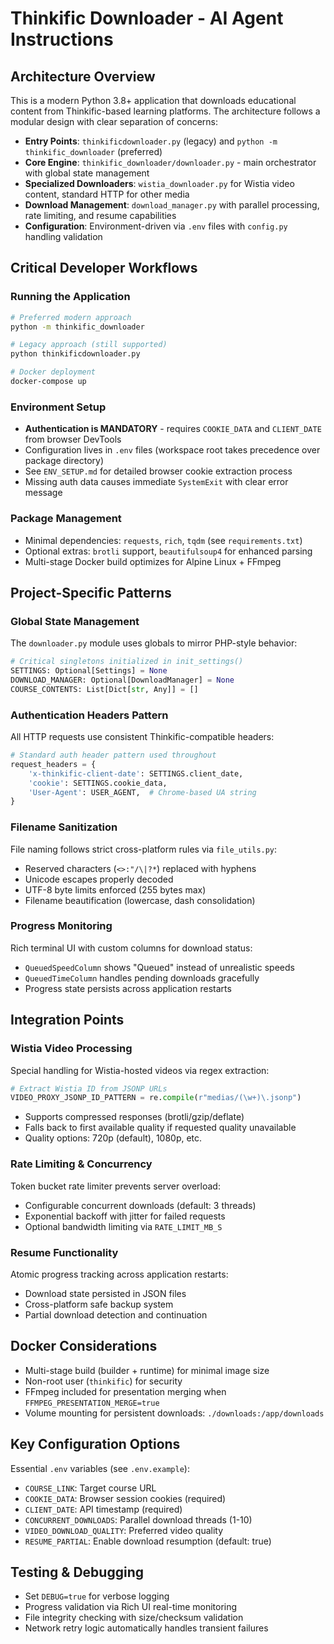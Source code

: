 # Thinkific Downloader - AI Agent Instructions

## Architecture Overview

This is a modern Python 3.8+ application that downloads educational content from Thinkific-based learning platforms. The architecture follows a modular design with clear separation of concerns:

- **Entry Points**: `thinkificdownloader.py` (legacy) and `python -m thinkific_downloader` (preferred)
- **Core Engine**: `thinkific_downloader/downloader.py` - main orchestrator with global state management
- **Specialized Downloaders**: `wistia_downloader.py` for Wistia video content, standard HTTP for other media
- **Download Management**: `download_manager.py` with parallel processing, rate limiting, and resume capabilities
- **Configuration**: Environment-driven via `.env` files with `config.py` handling validation

## Critical Developer Workflows

### Running the Application
```bash
# Preferred modern approach
python -m thinkific_downloader

# Legacy approach (still supported)
python thinkificdownloader.py

# Docker deployment
docker-compose up
```

### Environment Setup
- **Authentication is MANDATORY** - requires `COOKIE_DATA` and `CLIENT_DATE` from browser DevTools
- Configuration lives in `.env` files (workspace root takes precedence over package directory)
- See `ENV_SETUP.md` for detailed browser cookie extraction process
- Missing auth data causes immediate `SystemExit` with clear error message

### Package Management
- Minimal dependencies: `requests`, `rich`, `tqdm` (see `requirements.txt`)
- Optional extras: `brotli` support, `beautifulsoup4` for enhanced parsing
- Multi-stage Docker build optimizes for Alpine Linux + FFmpeg

## Project-Specific Patterns

### Global State Management
The `downloader.py` module uses globals to mirror PHP-style behavior:
```python
# Critical singletons initialized in init_settings()
SETTINGS: Optional[Settings] = None
DOWNLOAD_MANAGER: Optional[DownloadManager] = None
COURSE_CONTENTS: List[Dict[str, Any]] = []
```

### Authentication Headers Pattern
All HTTP requests use consistent Thinkific-compatible headers:
```python
# Standard auth header pattern used throughout
request_headers = {
    'x-thinkific-client-date': SETTINGS.client_date,
    'cookie': SETTINGS.cookie_data,
    'User-Agent': USER_AGENT,  # Chrome-based UA string
}
```

### Filename Sanitization
File naming follows strict cross-platform rules via `file_utils.py`:
- Reserved characters (`<>:"/\|?*`) replaced with hyphens
- Unicode escapes properly decoded
- UTF-8 byte limits enforced (255 bytes max)
- Filename beautification (lowercase, dash consolidation)

### Progress Monitoring
Rich terminal UI with custom columns for download status:
- `QueuedSpeedColumn` shows "Queued" instead of unrealistic speeds
- `QueuedTimeColumn` handles pending downloads gracefully
- Progress state persists across application restarts

## Integration Points

### Wistia Video Processing
Special handling for Wistia-hosted videos via regex extraction:
```python
# Extract Wistia ID from JSONP URLs
VIDEO_PROXY_JSONP_ID_PATTERN = re.compile(r"medias/(\w+)\.jsonp")
```
- Supports compressed responses (brotli/gzip/deflate)
- Falls back to first available quality if requested quality unavailable
- Quality options: 720p (default), 1080p, etc.

### Rate Limiting & Concurrency
Token bucket rate limiter prevents server overload:
- Configurable concurrent downloads (default: 3 threads)
- Exponential backoff with jitter for failed requests
- Optional bandwidth limiting via `RATE_LIMIT_MB_S`

### Resume Functionality
Atomic progress tracking across application restarts:
- Download state persisted in JSON files
- Cross-platform safe backup system
- Partial download detection and continuation

## Docker Considerations

- Multi-stage build (builder + runtime) for minimal image size
- Non-root user (`thinkific`) for security
- FFmpeg included for presentation merging when `FFMPEG_PRESENTATION_MERGE=true`
- Volume mounting for persistent downloads: `./downloads:/app/downloads`

## Key Configuration Options

Essential `.env` variables (see `.env.example`):
- `COURSE_LINK`: Target course URL
- `COOKIE_DATA`: Browser session cookies (required)
- `CLIENT_DATE`: API timestamp (required)
- `CONCURRENT_DOWNLOADS`: Parallel download threads (1-10)
- `VIDEO_DOWNLOAD_QUALITY`: Preferred video quality
- `RESUME_PARTIAL`: Enable download resumption (default: true)

## Testing & Debugging

- Set `DEBUG=true` for verbose logging
- Progress validation via Rich UI real-time monitoring
- File integrity checking with size/checksum validation
- Network retry logic automatically handles transient failures